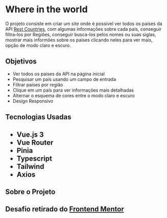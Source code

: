 <h1>Where in the world</h1>
<p>O projeto consiste em criar um site onde é possivel ver todos os países da API <a href="https://restcountries.com/" target="_blank" rel="noopener noreferrer">Rest Countries</a>, com algumas informações sobre cada país, conseguir filtra-los por Regiões, conseguir busca-los pelos nomes ou suas siglas, mostrar mais informões sobre os países clicando neles para ver mais, opção de modo claro e escuro.</p>

<h2>Objetivos</h2>
<ul>
  <li>Ver todos os países da API na página inicial
  <li>Pesquisar um país usando um campo de entrada
  <li>Filtrar países por região
  <li>Clique em um país para ver informações mais detalhadas
  <li>Alternar o esquema de cores entre o modo claro e escuro
  <li>Design Responsivo
</ul>

<h2>Tecnologias Usadas<h2>
<ul>
  <li>Vue.js 3
  <li>Vue Router
  <li>Pinia
  <li>Typescript
  <li>Tailwind
  <li>Axios
</ul>

<h2>Sobre o Projeto<h2>

<p>Desafio retirado do <a href="https://www.frontendmentor.io/challenges/rest-countries-api-with-color-theme-switcher-5cacc469fec04111f7b848ca" target="_blank" rel="noopener noreferrer">Frontend Mentor</a></p>
